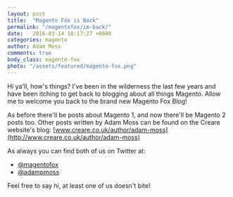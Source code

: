 ```yaml
---
layout: post
title:  "Magento Fox is Back"
permalink: "/magentofox/im-back/"
date:   2016-03-14 18:17:27 +0000
categories: magento
author: Adam Moss
comments: true
body_class: magento-fox
photo: "/assets/featured/magento-fox.png"
---
```


Hi ya'll, how's things? I've been in the wilderness the last few years and have been itching to get back to blogging about all things Magento. Allow me to welcome you back to the brand new Magento Fox Blog!

As before there'll be posts about Magento 1, and now there'll be Magento 2 posts too. Other posts written by Adam Moss can be found on the Creare website's blog: [www.creare.co.uk/author/adam-moss](http://www.creare.co.uk/author/adam-moss)

As always you can find both of us on Twitter at:

- [@magentofox](http://twitter.com/magentofox)
- [@adampmoss](http://twitter.com/adampmoss)

Feel free to say hi, at least one of us doesn't bite!
